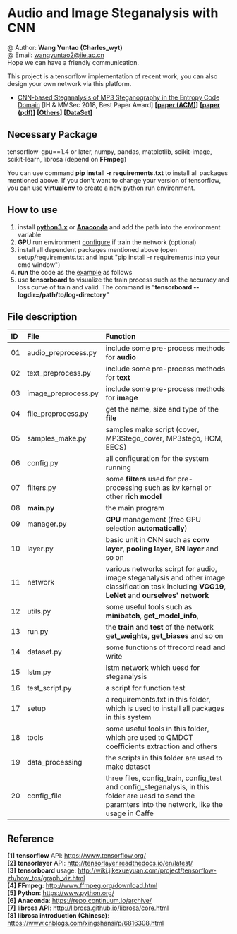 # Audio and Image Steganalysis with CNN
@ Author: **Wang Yuntao (Charles_wyt)** <br>
@ Email: wangyuntao2@iie.ac.cn <br>
Hope we can have a friendly communication.

This project is a tensorflow implementation of recent work, you can also design your own network via this platform.
+ [CNN-based Steganalysis of MP3 Steganography in the Entropy
Code Domain](https://github.com/Charleswyt/tf_audio_steganalysis/tree/master/paper/CNN-based%20Steganalysis%20of%20MP3%20Steganography%20in%20the%20Entropy%20Code%20Domain) [IH & MMSec 2018, Best Paper Award]
**[[paper (ACM)](https://dl.acm.org/citation.cfm?id=3206011)]**
**[[paper (pdf)](http://www.media-security.net/?p=809)]**
**[[Others](http://www.media-security.net/?p=809)]**
**[[DataSet](https://github.com/Charleswyt/tf_audio_steganalysis/tree/master/paper)]**

## Necessary Package
tensorflow-gpu==1.4 or later, numpy, pandas, matplotlib, scikit-image, scikit-learn, librosa (depend on **FFmpeg**)

You can use command **pip install -r requirements.txt** to install all packages mentioned above. If you don't want to change your version of tensorflow, you can use **virtualenv** to create a new python run environment.

## How to use
1. install [**python3.x**](https://www.python.org/) or [**Anaconda**](https://repo.continuum.io/archive/) and add the path into the environment variable
2. **GPU** run environment [configure](https://blog.csdn.net/yhaolpz/article/details/71375762?locationNum=14&fps=1) if train the network (optional)
3. install all dependent packages mentioned above (open setup/requirements.txt and input "pip install -r requirements into your cmd window")
4. **run** the code as the [example]((https://github.com/Charleswyt/tf_audio_steganalysis/tree/master/config_file)) as follows
5. use **tensorboard** to visualize the train process such as the accuracy and loss curve of train and valid. The command is "**tensorboard --logdir=/path/to/log-directory**"

## File description
ID      |   File                    |   Function
:-      |   :-                      |    :-
01      |   audio_preprocess.py     |   include some pre-process methods for **audio**
02      |   text_preprocess.py      |   include some pre-process methods for **text**
03      |   image_preprocess.py     |   include some pre-process methods for **image** 
04      |   file_preprocess.py      |   get the name, size and type of the **file**
05      |   samples_make.py         |   samples make script (cover, MP3Stego_cover, MP3stego, HCM, EECS)
06      |   config.py               |   all configuration for the system running
07      |   filters.py              |   some **filters** used for pre-processing such as kv kernel or other **rich model**
08      |   **main.py**             |   the main program
09      |   manager.py              |   **GPU** management (free GPU selection **automatically**)
10      |   layer.py                |   basic unit in CNN such as **conv layer**, **pooling layer**, **BN layer** and so on
11      |   network                 |   various networks scirpt for audio, image steganalysis and other image classification task including **VGG19**, **LeNet** and **ourselves' network**
12      |   utils.py                |   some useful tools such as **minibatch**, **get_model_info**, 
13      |   run.py                  |   the **train** and **test** of the network **get_weights**, **get_biases** and so on
14      |   dataset.py              |   some functions of tfrecord read and write
15      |   lstm.py                 |   lstm network which uesd for steganalysis
16      |   test_script.py          |   a script for function test
17      |   setup                   |   a requirements.txt in this folder, which is used to install all packages in this system
18      |   tools                   |   some useful tools in this folder, which are used to QMDCT coefficients extraction and others
19      |   data_processing         |   the scripts in this folder are used to make dataset
20      |   config_file             |   three files, config_train, config_test and config_steganalysis, in this folder are uesd to send the paramters into the network, like the usage in Caffe

## Reference
**[1]** **tensorflow** API: https://www.tensorflow.org/ <br>
**[2]** **tensorlayer** API: http://tensorlayer.readthedocs.io/en/latest/ <br>
**[3]** **tensorboard** usage: http://wiki.jikexueyuan.com/project/tensorflow-zh/how_tos/graph_viz.html <br>
**[4]** **FFmpeg**: http://www.ffmpeg.org/download.html <br>
**[5]** **Python**: https://www.python.org/ <br>
**[6]** **Anaconda**: https://repo.continuum.io/archive/ <br>
**[7]** **librosa API**: http://librosa.github.io/librosa/core.html <br>
**[8]** **librosa introduction (Chinese)**: https://www.cnblogs.com/xingshansi/p/6816308.html <br>
